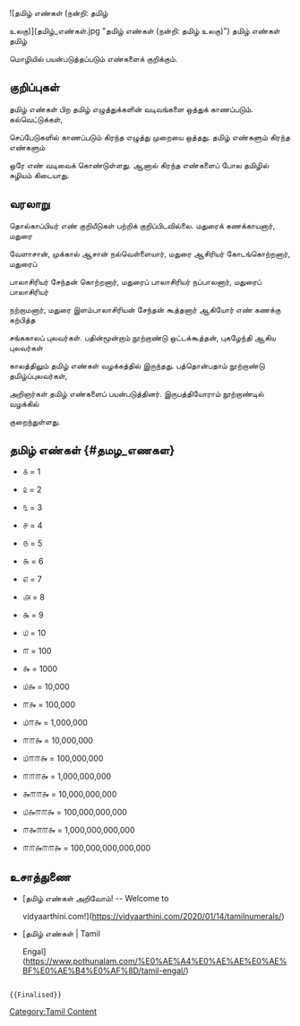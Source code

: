 ![தமிழ் எண்கள் (நன்றி: தமிழ்
உலகு)](தமிழ்_எண்கள்.jpg "தமிழ் எண்கள் (நன்றி: தமிழ் உலகு)") தமிழ் எண்கள் தமிழ்
மொழியில் பயன்படுத்தப்படும் எண்களைக் குறிக்கும்.

## குறிப்புகள்

தமிழ் எண்கள் பிற தமிழ் எழுத்துக்களின் வடிவங்களை ஒத்துக் காணப்படும். கல்வெட்டுக்கள்,
செப்பேடுகளில் காணப்படும் கிரந்த எழுத்து முறையை ஒத்தது. தமிழ் எண்களும் கிரந்த எண்களும்
ஒரே எண் வடிவைக் கொண்டுள்ளது. ஆனால் கிரந்த எண்களைப் போல தமிழில் சுழியம் கிடையாது.

## வரலாறு

தொல்காப்பியர் எண் குறியீடுகள் பற்றிக் குறிப்பிடவில்லை. மதுரைக் கணக்காயனார், மதுரை
வேளாசான், முக்கால் ஆசான் நல்வெள்ளையார், மதுரை ஆசிரியர் கோடங்கொற்றனார், மதுரைப்
பாலாசிரியர் சேந்தன் கொற்றனார், மதுரைப் பாலாசிரியர் நப்பாலனார், மதுரைப் பாலாசிரியர்
நற்றாமனார், மதுரை இளம்பாலாசிரியன் சேந்தன் கூத்தனார் ஆகியோர் எண் கணக்கு கற்பித்த
சங்ககாலப் புலவர்கள். பதின்மூன்றாம் நூற்றாண்டு ஒட்டக்கூத்தன், புகழேந்தி ஆகிய புலவர்கள்
காலத்திலும் தமிழ் எண்கள் வழக்கத்தில் இருந்தது. பத்தொன்பதாம் நூற்றாண்டு தமிழ்ப்புலவர்கள்,
அறிஞர்கள் தமிழ் எண்களைப் பயன்படுத்தினர். இருபத்தியோராம் நூற்றாண்டில் வழக்கில்
குறைந்துள்ளது.

## தமிழ் எண்கள் {#தமழ_எணகள}

-   ௧ = 1
-   ௨ = 2
-   ௩ = 3
-   ௪ = 4
-   ௫ = 5
-   ௬ = 6
-   ௭ = 7
-   ௮ = 8
-   ௯ = 9
-   ௰ = 10
-   ௱ = 100
-   ௲ = 1000
-   ௰௲ = 10,000
-   ௱௲ = 100,000
-   ௰௱௲ = 1,000,000
-   ௱௱௲ = 10,000,000
-   ௰௱௱௲ = 100,000,000
-   ௱௱௱௲ = 1,000,000,000
-   ௲௱௱௲ = 10,000,000,000
-   ௰௲௱௱௲ = 100,000,000,000
-   ௱௲௱௱௲ = 1,000,000,000,000
-   ௱௱௲௱௱௲ = 100,000,000,000,000

## உசாத்துணை

-   [தமிழ் எண்கள் அறிவோம்! -- Welcome to
    vidyaarthini.com!](https://vidyaarthini.com/2020/01/14/tamilnumerals/)
-   [தமிழ் எண்கள் \| Tamil
    Engal](https://www.pothunalam.com/%E0%AE%A4%E0%AE%AE%E0%AE%BF%E0%AE%B4%E0%AF%8D/tamil-engal/)

```{=mediawiki}
{{Finalised}}
```
[Category:Tamil Content](Category:Tamil_Content "wikilink")
